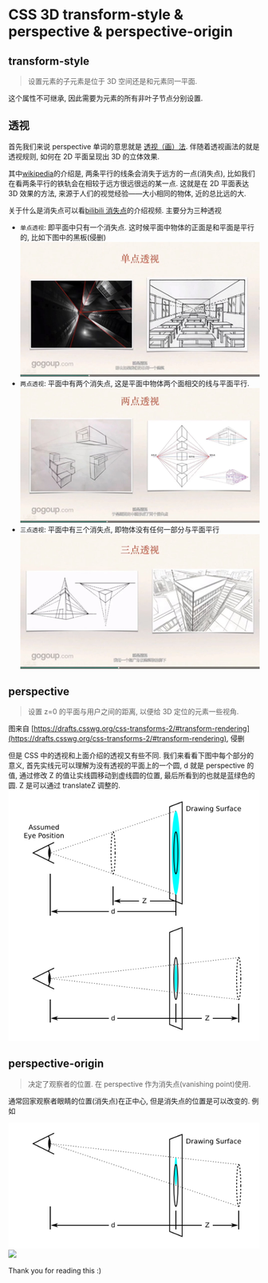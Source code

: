 # CSS 3D transform-style & perspective & perspective-origin

## transform-style
> 设置元素的子元素是位于 3D 空间还是和元素同一平面.

这个属性不可继承, 因此需要为元素的所有非叶子节点分别设置.

## 透视
首先我们来说 perspective 单词的意思就是 [透视（画）法](https://dictionary.cambridge.org/dictionary/english-chinese-simplified/perspective). 伴随着透视画法的就是透视规则, 如何在 2D 平面呈现出 3D 的立体效果.

其中[wikipedia](https://zh.wikipedia.org/wiki/%E6%B6%88%E5%A4%B1%E7%82%B9)的介绍是, 两条平行的线条会消失于远方的一点(消失点), 比如我们在看两条平行的铁轨会在相较于远方很远很远的某一点. 这就是在 2D 平面表达 3D 效果的方法, 来源于人们的视觉经验——大小相同的物体, 近的总比远的大.

关于什么是消失点可以看[bilibili 消失点](https://www.bilibili.com/video/BV1TQ4y1o72e/)的介绍视频. 主要分为三种透视
- `单点透视`: 即平面中只有一个消失点. 这时候平面中物体的正面是和平面是平行的, 比如下图中的黑板(侵删)
![](../image/one-point-perspective.png)
- `两点透视`: 平面中有两个消失点, 这是平面中物体两个面相交的线与平面平行.
![](../image/two-point-perspective.png)
- `三点透视`: 平面中有三个消失点, 即物体没有任何一部分与平面平行
![](../image/three-point-perspective.png)


## perspective
> 设置 z=0 的平面与用户之间的距离, 以便给 3D 定位的元素一些视角.

图来自 [https://drafts.csswg.org/css-transforms-2/#transform-rendering](https://drafts.csswg.org/css-transforms-2/#transform-rendering), 侵删

但是 CSS 中的透视和上面介绍的透视又有些不同. 我们来看看下图中每个部分的意义, 首先实线元可以理解为没有透视的平面上的一个圆, d 就是 perspective 的值, 通过修改 Z 的值让实线圆移动到虚线圆的位置, 最后所看到的也就是蓝绿色的圆. Z 是可以通过 translateZ 调整的.
![](../image/perspective_distance.png)



## perspective-origin
> 决定了观察者的位置. 在 perspective 作为消失点(vanishing point)使用.

通常回家观察者眼睛的位置(消失点)在正中心, 但是消失点的位置是可以改变的. 例如

![](../image/perspective_origin.png)
![](../image/)

Thank you for reading this :)